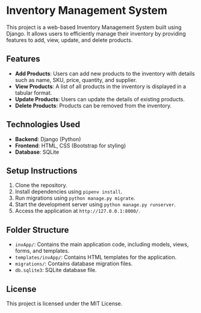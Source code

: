 # Inventory Management System

This project is a web-based Inventory Management System built using Django. It allows users to efficiently manage their inventory by providing features to add, view, update, and delete products.

## Features

- **Add Products**: Users can add new products to the inventory with details such as name, SKU, price, quantity, and supplier.
- **View Products**: A list of all products in the inventory is displayed in a tabular format.
- **Update Products**: Users can update the details of existing products.
- **Delete Products**: Products can be removed from the inventory.

## Technologies Used

- **Backend**: Django (Python)
- **Frontend**: HTML, CSS (Bootstrap for styling)
- **Database**: SQLite

## Setup Instructions

1. Clone the repository.
2. Install dependencies using `pipenv install`.
3. Run migrations using `python manage.py migrate`.
4. Start the development server using `python manage.py runserver`.
5. Access the application at `http://127.0.0.1:8000/`.

## Folder Structure

- `invApp/`: Contains the main application code, including models, views, forms, and templates.
- `templates/invApp/`: Contains HTML templates for the application.
- `migrations/`: Contains database migration files.
- `db.sqlite3`: SQLite database file.

## License

This project is licensed under the MIT License.